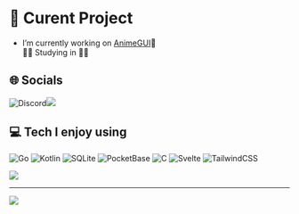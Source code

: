 # 🥐 Curent Project
- I’m currently working on [AnimeGUI](https://github.com/Apologieze/AnimeGUI)🌸<br>
🥖🧀 Studying in 🍁🥞


## 🌐 Socials
![Discord](https://img.shields.io/badge/Discord-5865F2?style=for-the-badge&logo=discord&logoColor=white)![](https://img.shields.io/badge/Apologieze-20B2AA?style=for-the-badge)

## 💻 Tech I enjoy using
![Go](https://img.shields.io/badge/go-%2300ADD8.svg?style=for-the-badge&logo=go&logoColor=white) ![Kotlin](https://img.shields.io/badge/kotlin-%237F52FF.svg?style=for-the-badge&logo=kotlin&logoColor=white) ![SQLite](https://img.shields.io/badge/sqlite-%2307405e.svg?style=for-the-badge&logo=sqlite&logoColor=white) ![PocketBase](https://img.shields.io/badge/pocketbase-%23b8dbe4.svg?style=for-the-badge&logo=Pocketbase&logoColor=black) ![C](https://img.shields.io/badge/c-%2300599C.svg?style=for-the-badge&logo=c&logoColor=white) ![Svelte](https://img.shields.io/badge/svelte-%23f1413d.svg?style=for-the-badge&logo=svelte&logoColor=white) ![TailwindCSS](https://img.shields.io/badge/tailwindcss-%2338B2AC.svg?style=for-the-badge&logo=tailwind-css&logoColor=white) 


![](https://github-readme-stats.vercel.app/api/top-langs/?username=apologieze&theme=dark&hide_border=true&include_all_commits=false&count_private=true&layout=compact)

---
[![](https://visitcount.itsvg.in/api?id=apologieze&icon=0&color=0)](https://visitcount.itsvg.in)

